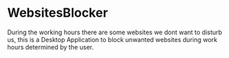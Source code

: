 # WebsitesBlocker
During the working hours there are some websites we dont want to disturb us, this is a Desktop Application to block unwanted websites during work hours determined by the user.
